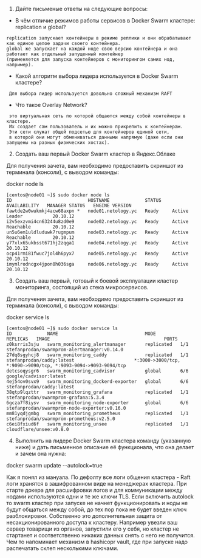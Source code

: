 1. Дайте письменые ответы на следующие вопросы:

- В чём отличие режимов работы сервисов в Docker Swarm кластере: replication и global?
 ```
 replication запускает контейнеры в режиме реплики и они обрабатывают как единое целое задачи своего контейнера.
 global же запускает на каждой ноде свою версию контейнера и она работает как отдельный запущенный контейнер
 (применяется для запуска контейнеров с мониторингом самих нод, например).
 ```
- Какой алгоритм выбора лидера используется в Docker Swarm кластере?
```
 Для выбора лидер используется довольно сложный механизм RAFT
```

- Что такое Overlay Network?

```
 это виртуальная сеть по которой общаются между собой контейнеры в кластере.
 Их создает сам пользователь и их можно прикрепить к контейнерам.
 Эти сети служат общей подсетью для контейнеров единой сети,
 в которой они могут обмениваться данными напрямую (даже если они запущены на разных физических хостах).
```

2. Создать ваш первый Docker Swarm кластер в Яндекс.Облаке

Для получения зачета, вам необходимо предоставить скриншот из терминала (консоли), с выводом команды:

docker node ls

```
[centos@node01 ~]$ sudo docker node ls
ID                            HOSTNAME             STATUS    AVAILABILITY   MANAGER STATUS   ENGINE VERSION
fawtde2w0wukmkj4acw68axpn *   node01.netology.yc   Ready     Active         Leader           20.10.12
i2v5exzvmi4cn63244u8zd0e9     node02.netology.yc   Ready     Active         Reachable        20.10.12
un5u6em1uldluduwk7rugmpum     node03.netology.yc   Ready     Active         Reachable        20.10.12
y77xlx65ukbsst671hj2zqga1     node04.netology.yc   Ready     Active                          20.10.12
ocp41rmi81fwuc7jol4h6pyx7     node05.netology.yc   Ready     Active                          20.10.12
imymlrodncgx4jpon0h036sga     node06.netology.yc   Ready     Active                          20.10.12
```

3. Создать ваш первый, готовый к боевой эксплуатации кластер мониторинга, состоящий из стека микросервисов.

Для получения зачета, вам необходимо предоставить скриншот из терминала (консоли), с выводом команды:

docker service ls

```
[centos@node01 ~]$ sudo docker service ls
ID             NAME                                MODE         REPLICAS   IMAGE                                          PORTS
z0ksrris3sju   swarm_monitoring_alertmanager       replicated   1/1        stefanprodan/swarmprom-alertmanager:v0.14.0
27dq8sgyhcj8   swarm_monitoring_caddy              replicated   1/1        stefanprodan/caddy:latest                      *:3000->3000/tcp, *:9090->9090/tcp, *:9093-9094->9093-9094/tcp
detcsoqysgr6   swarm_monitoring_cadvisor           global       6/6        google/cadvisor:latest
4ej54ov0svx9   swarm_monitoring_dockerd-exporter   global       6/6        stefanprodan/caddy:latest
38qtp9lqzttr   swarm_monitoring_grafana            replicated   1/1        stefanprodan/swarmprom-grafana:5.3.4
6gcza7f8iysv   swarm_monitoring_node-exporter      global       6/6        stefanprodan/swarmprom-node-exporter:v0.16.0
mm81yqdjgmbg   swarm_monitoring_prometheus         replicated   1/1        stefanprodan/swarmprom-prometheus:v2.5.0
c6ei8fxiud6f   swarm_monitoring_unsee              replicated   1/1        cloudflare/unsee:v0.8.0
```

4. Выполнить на лидере Docker Swarm кластера команду (указанную ниже) и дать письменное описание её функционала, что она делает и зачем она нужна:

docker swarm update --autolock=true

Как я понял из мануала. По дефолту все логи общения кластера - Raft логи хранятся в зашифрованном виде на менеджерах кластера.
При старте докера для расшифровки логов и для коммуникации между нодами используются одни и те же ключи TLS. 
Если включить autolock то swarm кластер при запуске не начнет функционировать и ноды не будут общаться между собой, до тех пор пока не будет введен ключ разблокировки.
Собственно это дополнительная защита от несакционированного доступа к кластеру. Например увезли ваш сервер товарищи из органов, запустили его у себя, но кластер не стартанет и соответственно никаких данных снять с него не получится. 
Чем то напоминает механизм в hashicopr vault, где при запуске надо распечатать склеп несколькими ключами.